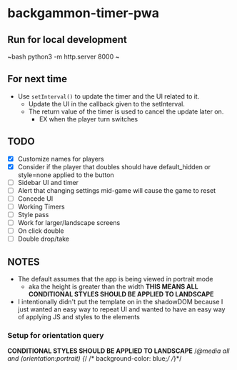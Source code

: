 # backgammon-timer-pwa

## Run for local development
~bash
  python3 -m http.server 8000
~

## For next time
- Use `setInterval()` to update the timer and the UI related to it.
  - Update the UI in the callback given to the setInterval.
  - The return value of the timer is used to cancel the update later on.
    - EX when the player turn switches

## TODO
- [X] Customize names for players
- [X] Consider if the player that doubles should have default_hidden or style=none applied to the button
- [ ] Sidebar UI and timer
- [ ] Alert that changing settings mid-game will cause the game to reset
- [ ] Concede UI
- [ ] Working Timers
- [ ] Style pass
- [ ] Work for larger/landscape screens
- [ ] On click double
- [ ] Double drop/take

## NOTES
- The default assumes that the app is being viewed in portrait mode
  - aka the height is greater than the width
  **THIS MEANS ALL CONDITIONAL STYLES SHOULD BE APPLIED TO LANDSCAPE**
- I intentionally didn't put the template on in the shadowDOM because I just wanted an easy way to repeat UI and wanted to have an easy way of applying JS and styles to the elements


### Setup for orientation query
**CONDITIONAL STYLES SHOULD BE APPLIED TO LANDSCAPE**
/*@media all and (orientation:portrait) {*/
/*	background-color: blue;*/
/*}*/
